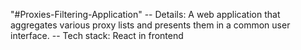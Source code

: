 "#Proxies-Filtering-Application" 
-- Details:
A web application that aggregates various
proxy lists and presents them in a common user interface.
-- Tech stack:
React in frontend
